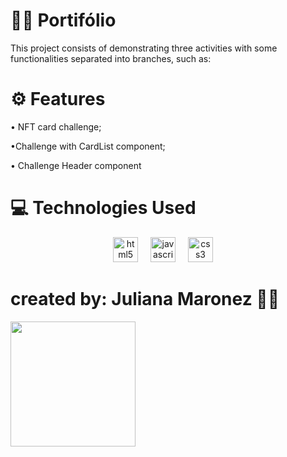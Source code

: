 <h1 aling="center">👩‍💻 Portifólio</h1>
<p>This project consists of demonstrating three activities with some functionalities separated into branches, such as:</p>

<h1 aling="center">⚙ Features</h1>
<p>• NFT card challenge;</p>
<p>•Challenge with CardList component;</p>
<p>• Challenge Header component</p>

<h1 aling="center">💻 Technologies Used</h1>
<div align="center">
  <img src="https://cdn.simpleicons.org/html5/E34F26" height="40" alt="html5 logo"  />
  <img width="12" />
  <img src="https://cdn.jsdelivr.net/gh/devicons/devicon/icons/javascript/javascript-original.svg" height="40" alt="javascript logo"  />
  <img width="12" />
  <img src="https://cdn.simpleicons.org/css3/1572B6" height="40" alt="css3 logo"  />
  <img width="12" />
</div>

<h1 aling="center">created by: Juliana Maronez 🐱‍💻</h1>
<img align="left" height="200" src="https://github.com/user-attachments/assets/6472adf8-7c99-469a-843c-3003ede42b5c"/>




